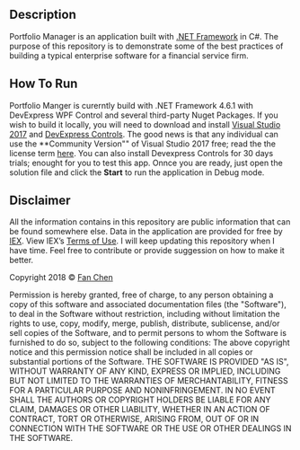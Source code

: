 ## Description
Portfolio Manager is an application built with [.NET Framework](https://docs.microsoft.com/en-us/dotnet/index) in C#. The purpose of this repository is to demonstrate some of the best practices of building a typical enterprise software for a financial service firm. 

## How To Run
Portfolio Manger is curerntly build with .NET Framework 4.6.1 with DevExpress WPF Control and several third-party Nuget Packages. If you wish to build it locally, you will need to download and install [Visual Studio 2017](https://visualstudio.microsoft.com/downloads/) and [DevExpress Controls](https://go.devexpress.com/devexpressdownload_universaltrial.aspx). The good news is that any individual can use the **Community Version"" of Visual Studio 2017 free; read the the license term [here](https://visualstudio.microsoft.com/license-terms/mlt553321/). You can also install Devexpress Controls for 30 days trials; enought for you to test this app. Onnce you are ready, just open the solution file and click the **Start** to run the application in Debug mode.

## Disclaimer
All the information contains in this repository are public information that can be found somewhere else. Data in the application are provided for free by [IEX](https://iextrading.com/developer/). View IEX’s [Terms of Use](https://iextrading.com/api-exhibit-a/). I will keep updating this repository when I have time. Feel free to contribute or provide suggession on how to make it better. 

Copyright 2018 © [Fan Chen](https://www.linkedin.com/in/fanchen/)

Permission is hereby granted, free of charge, to any person obtaining a copy of this software and associated documentation files (the "Software"), to deal in the Software without restriction, including without limitation the rights to use, copy, modify, merge, publish, distribute, sublicense, and/or sell copies of the Software, and to permit persons to whom the Software is furnished to do so, subject to the following conditions:
The above copyright notice and this permission notice shall be included in all copies or substantial portions of the Software.
THE SOFTWARE IS PROVIDED "AS IS", WITHOUT WARRANTY OF ANY KIND, EXPRESS OR IMPLIED, INCLUDING BUT NOT LIMITED TO THE WARRANTIES OF MERCHANTABILITY, FITNESS FOR A PARTICULAR PURPOSE AND NONINFRINGEMENT. IN NO EVENT SHALL THE AUTHORS OR COPYRIGHT HOLDERS BE LIABLE FOR ANY CLAIM, DAMAGES OR OTHER LIABILITY, WHETHER IN AN ACTION OF CONTRACT, TORT OR OTHERWISE, ARISING FROM, OUT OF OR IN CONNECTION WITH THE SOFTWARE OR THE USE OR OTHER DEALINGS IN THE SOFTWARE.

